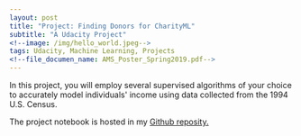 ```yaml
---
layout: post
title: "Project: Finding Donors for CharityML"
subtitle: "A Udacity Project"
<!--image: /img/hello_world.jpeg-->
tags: Udacity, Machine Learning, Projects
<!--file_documen_name: AMS_Poster_Spring2019.pdf-->
---
```


In this project, you will employ several supervised algorithms of your choice to accurately model individuals' income using data collected from the 1994 U.S. Census.

The project notebook is hosted in my [Github reposity.](https://github.com/sconde/udacity-data-science-nanodegree/blob/master/02-supervised-learning/xx-project/finding-donor-projects/finding_donors.ipynb)
